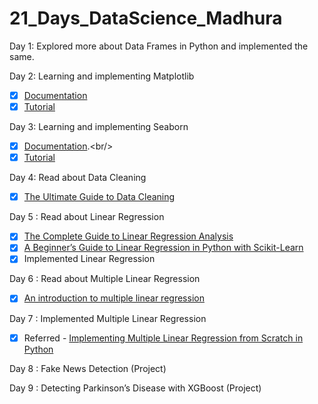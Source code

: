 # 21_Days_DataScience_Madhura
Day 1: Explored more about Data Frames in Python and implemented the same.

Day 2: Learning and implementing Matplotlib 
- [x] [Documentation](https://matplotlib.org/stable/api/_as_gen/matplotlib.pyplot.html/)
- [x] [Tutorial](https://matplotlib.org/stable/tutorials/index.html)

Day 3: Learning and implementing Seaborn<br/>
- [x] [Documentation](https://seaborn.pydata.org/#:~:text=Seaborn%20is%20a%20Python%20data,can%20read%20the%20introductory%20notes.).<br/>
- [x] [Tutorial](https://seaborn.pydata.org/tutorial.html)<br/>

Day 4: Read about Data Cleaning
- [x] [The Ultimate Guide to Data Cleaning](https://towardsdatascience.com/the-ultimate-guide-to-data-cleaning-3969843991d4)

Day 5 : Read about Linear Regression
- [x] [The Complete Guide to Linear Regression Analysis](https://towardsdatascience.com/the-complete-guide-to-linear-regression-analysis-38a421a89dc2)
- [x] [A Beginner’s Guide to Linear Regression in Python with Scikit-Learn](https://www.kdnuggets.com/2019/03/beginners-guide-linear-regression-python-scikit-learn.html)
- [x] Implemented Linear Regression

Day 6 : Read about Multiple Linear Regression
- [x] [An introduction to multiple linear regression](https://www.scribbr.com/statistics/multiple-linear-regression/)

Day 7 : Implemented Multiple Linear Regression
- [x] Referred - [Implementing Multiple Linear Regression from Scratch in Python](https://faun.pub/implementing-multiple-linear-regression-from-scratch-in-python-f5d84d4935bb)

Day 8 :  Fake News Detection (Project)

Day 9 : Detecting Parkinson’s Disease with XGBoost (Project)
